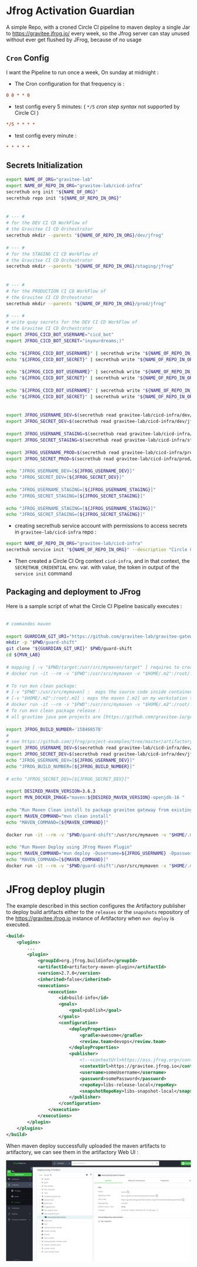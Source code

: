 # Jfrog Activation Guardian


A simple Repo, with a croned Circle CI pipeline to maven deploy a single Jar to https://gravitee.jfrog.io/ every week, so the Jfrog server can stay unused without ever get flushed by JFrog, because of no usage


## `Cron` Config

I want the Pipeline to run once a week, On sunday at midnight :

* The Cron configuration for that frequency is :

```ini
0 0 * * 0
```

* test config every 5 minutes: ( `*/5` _cron step syntax_ not supported by Circle CI )

```ini
*/5 * * * *
```

* test config every minute :

```ini
* * * * *
```


## Secrets Initialization

```bash
export NAME_OF_ORG="gravitee-lab"
export NAME_OF_REPO_IN_ORG="gravitee-lab/cicd-infra"
secrethub org init "${NAME_OF_ORG}"
secrethub repo init "${NAME_OF_REPO_IN_ORG}"


# --- #
# for the DEV CI CD WorkFlow of
# the Gravitee CI CD Orchestrator
secrethub mkdir --parents "${NAME_OF_REPO_IN_ORG}/dev/jfrog"

# --- #
# for the STAGING CI CD WorkFlow of
# the Gravitee CI CD Orchestrator
secrethub mkdir --parents "${NAME_OF_REPO_IN_ORG}/staging/jfrog"


# --- #
# for the PRODUCTION CI CD WorkFlow of
# the Gravitee CI CD Orchestrator
secrethub mkdir --parents "${NAME_OF_REPO_IN_ORG}/prod/jfrog"

# --- #
# write quay secrets for the DEV CI CD WorkFlow of
# the Gravitee CI CD Orchestrator
export JFROG_CICD_BOT_USERNAME="cicd_bot"
export JFROG_CICD_BOT_SECRET="inyourdreams;)"

echo "${JFROG_CICD_BOT_USERNAME}" | secrethub write "${NAME_OF_REPO_IN_ORG}/dev/jfrog/username"
echo "${JFROG_CICD_BOT_SECRET}" | secrethub write "${NAME_OF_REPO_IN_ORG}/dev/jfrog/password"

echo "${JFROG_CICD_BOT_USERNAME}" | secrethub write "${NAME_OF_REPO_IN_ORG}/staging/jfrog/username"
echo "${JFROG_CICD_BOT_SECRET}" | secrethub write "${NAME_OF_REPO_IN_ORG}/staging/jfrog/password"

echo "${JFROG_CICD_BOT_USERNAME}" | secrethub write "${NAME_OF_REPO_IN_ORG}/prod/jfrog/username"
echo "${JFROG_CICD_BOT_SECRET}" | secrethub write "${NAME_OF_REPO_IN_ORG}/prod/jfrog/password"


export JFROG_USERNAME_DEV=$(secrethub read gravitee-lab/cicd-infra/dev/jfrog/username)
export JFROG_SECRET_DEV=$(secrethub read gravitee-lab/cicd-infra/dev/jfrog/password)

export JFROG_USERNAME_STAGING=$(secrethub read gravitee-lab/cicd-infra/staging/jfrog/username)
export JFROG_SECRET_STAGING=$(secrethub read gravitee-lab/cicd-infra/staging/jfrog/password)

export JFROG_USERNAME_PROD=$(secrethub read gravitee-lab/cicd-infra/prod/jfrog/username)
export JFROG_SECRET_PROD=$(secrethub read gravitee-lab/cicd-infra/prod/jfrog/password)

echo "JFROG_USERNAME_DEV=[${JFROG_USERNAME_DEV}]"
echo "JFROG_SECRET_DEV=[${JFROG_SECRET_DEV}]"

echo "JFROG_USERNAME_STAGING=[${JFROG_USERNAME_STAGING}]"
echo "JFROG_SECRET_STAGING=[${JFROG_SECRET_STAGING}]"

echo "JFROG_USERNAME_STAGING=[${JFROG_USERNAME_STAGING}]"
echo "JFROG_SECRET_STAGING=[${JFROG_SECRET_STAGING}]"


```
* creating secrethub service account with permissions to access secrets in `gravitee-lab/cicd-infra` repo :

```bash
export NAME_OF_REPO_IN_ORG="gravitee-lab/cicd-infra"
secrethub service init "${NAME_OF_REPO_IN_ORG}" --description "Circle CI Service for Gravitee CI CD Orchestrator" --permission read | tee ./.the-created.service.token
```
* Then created a Circle CI Org context `cicd-infra`, and in that context, the `SECRETHUB_CREDENTIAL` env. var. with value, the token in output of the `service init` command

## Packaging and deployment to JFrog


Here is a sample script of what the Circle CI Pipeline basically executes :

```bash

# commandes maven

export GUARDIAN_GIT_URI="https://github.com/gravitee-lab/gravitee-gateway"
mkdir -p "$PWD/guard-shift"
git clone "${GUARDIAN_GIT_URI}" $PWD/guard-shift
cd ${MVN_LAB}

# mapping [ -v "$PWD/target:/usr/src/mymaven/target" ] requires to create a docker image to manage UID GID of linux user inside and outside container
# docker run -it --rm -v "$PWD":/usr/src/mymaven -v "$HOME/.m2":/root/.m2 -v "$PWD/target:/usr/src/mymaven/target" -w /usr/src/mymaven maven mvn clean package

# To run mvn clean package:
# [-v "$PWD":/usr/src/mymaven] :  maps the source code inside container
# [-v "$HOME/.m2":/root/.m2] : maps the maven [.m2] on my workstation to the one inside the container. I will ust this one to use settings.xml
# docker run -it --rm -v "$PWD":/usr/src/mymaven -v "$HOME/.m2":/root/.m2 -w /usr/src/mymaven maven mvn clean package
# To run mvn clean package release :
# all gravtiee java pom projects are [https://github.com/gravitee-io/gravitee-parent/]

export JFROG_BUILD_NUMBER='158468578'
#
# see https://github.com/jfrog/project-examples/tree/master/artifactory-maven-plugin-example
export JFROG_USERNAME_DEV=$(secrethub read gravitee-lab/cicd-infra/dev/jfrog/username)
export JFROG_SECRET_DEV=$(secrethub read gravitee-lab/cicd-infra/dev/jfrog/password)
echo "JFROG_USERNAME_DEV=[${JFROG_USERNAME_DEV}]"
echo "JFROG_BUILD_NUMBER=[${JFROG_BUILD_NUMBER}]"

# echo "JFROG_SECRET_DEV=[${JFROG_SECRET_DEV}]"

export DESIRED_MAVEN_VERSION=3.6.3
export MVN_DOCKER_IMAGE="maven:${DESIRED_MAVEN_VERSION}-openjdk-16 "

echo "Run Maven Clean install to package gravitee gateway from existing maven central repo (Nexus Sonatype, Maven Central)"
export MAVEN_COMMAND="mvn clean install"
echo "MAVEN_COMMAND=[${MAVEN_COMMAND}]"

docker run -it --rm -v "$PWD/guard-shift":/usr/src/mymaven -v "$HOME/.m2":/root/.m2 -w /usr/src/mymaven ${MVN_DOCKER_IMAGE} ${MAVEN_COMMAND}

echo "Run Maven Deploy using JFrog Maven Plugin"
export MAVEN_COMMAND="mvn deploy -Dusername=${JFROG_USERNAME} -Dpassword=${JFROG_SECRET} -Dbuildnumber=${JFROG_BUILD_NUMBER}"
echo "MAVEN_COMMAND=[${MAVEN_COMMAND}]"
docker run -it --rm -v "$PWD/guard-shift":/usr/src/mymaven -v "$HOME/.m2":/root/.m2 -w /usr/src/mymaven ${MVN_DOCKER_IMAGE} ${MAVEN_COMMAND}

```


# JFrog deploy plugin


The example described in this section configures the Artifactory publisher to deploy build artifacts either to the `releases` or the `snapshots` repository of the  https://gravitee.jfrog.io <!-- public OSS --> instance of Artifactory when `mvn deploy` is executed.

```Xml
<build>
    <plugins>
        ...
        <plugin>
            <groupId>org.jfrog.buildinfo</groupId>
            <artifactId>artifactory-maven-plugin</artifactId>
            <version>2.7.0</version>
            <inherited>false</inherited>
            <executions>
                <execution>
                    <id>build-info</id>
                    <goals>
                        <goal>publish</goal>
                    </goals>
                    <configuration>
                        <deployProperties>
                            <gradle>awesome</gradle>
                            <review.team>devops</review.team>
                        </deployProperties>
                        <publisher>
                            <!--<contextUrl>https://oss.jfrog.org</contextUrl>-->
                            <contextUrl>https://gravitee.jfrog.io</contextUrl>
                            <username>someUsername</username>
                            <password>somePassword</password>
                            <repoKey>libs-release-local</repoKey>
                            <snapshotRepoKey>libs-snapshot-local</snapshotRepoKey>
                        </publisher>
                    </configuration>
                </execution>
            </executions>
        </plugin>
    </plugins>
</build>
```

When maven deploy successfully uploaded the maven artifacts to artifactory, we can see them in the artifactory Web UI :

![success mvn deploy artifacts in Artifactory Web UI](./doc/images/MVN_DEPLOY_SUCCESS_ARTIFACTORY_2020-09-27T19-10-22.862Z.png)
